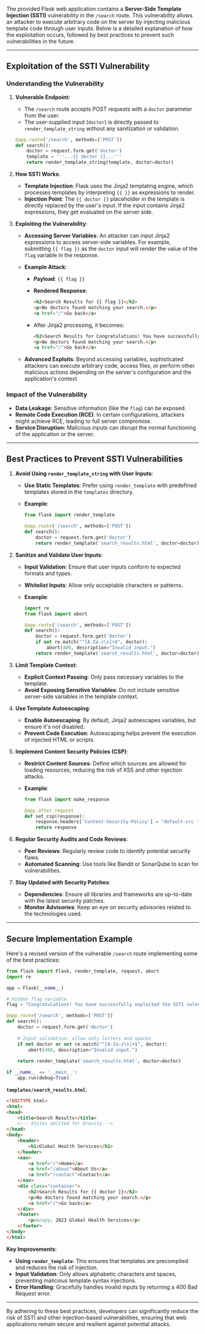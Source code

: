The provided Flask web application contains a **Server-Side Template Injection (SSTI)** vulnerability in the `/search` route. This vulnerability allows an attacker to execute arbitrary code on the server by injecting malicious template code through user inputs. Below is a detailed explanation of how the exploitation occurs, followed by best practices to prevent such vulnerabilities in the future.

---

## **Exploitation of the SSTI Vulnerability**

### **Understanding the Vulnerability**

1. **Vulnerable Endpoint**:
    - The `/search` route accepts POST requests with a `doctor` parameter from the user.
    - The user-supplied input (`doctor`) is directly passed to `render_template_string` without any sanitization or validation.

    ```python
    @app.route('/search', methods=['POST'])
    def search():
        doctor = request.form.get('doctor')
        template = '''...{{ doctor }}...'''
        return render_template_string(template, doctor=doctor)
    ```

2. **How SSTI Works**:
    - **Template Injection**: Flask uses the Jinja2 templating engine, which processes templates by interpreting `{{ }}` as expressions to render.
    - **Injection Point**: The `{{ doctor }}` placeholder in the template is directly replaced by the user's input. If the input contains Jinja2 expressions, they get evaluated on the server side.

3. **Exploiting the Vulnerability**:
    - **Accessing Server Variables**: An attacker can input Jinja2 expressions to access server-side variables. For example, submitting `{{ flag }}` as the `doctor` input will render the value of the `flag` variable in the response.
    - **Example Attack**:
        - **Payload**: `{{ flag }}`
        - **Rendered Response**:

            ```html
            <h2>Search Results for {{ flag }}</h2>
            <p>No doctors found matching your search.</p>
            <a href="/">Go back</a>
            ```

        - After Jinja2 processing, it becomes:

            ```html
            <h2>Search Results for Congratulations! You have successfully exploited the SSTI vulnerability.</h2>
            <p>No doctors found matching your search.</p>
            <a href="/">Go back</a>
            ```

    - **Advanced Exploits**: Beyond accessing variables, sophisticated attackers can execute arbitrary code, access files, or perform other malicious actions depending on the server's configuration and the application's context.

### **Impact of the Vulnerability**

- **Data Leakage**: Sensitive information (like the `flag`) can be exposed.
- **Remote Code Execution (RCE)**: In certain configurations, attackers might achieve RCE, leading to full server compromise.
- **Service Disruption**: Malicious inputs can disrupt the normal functioning of the application or the server.

---

## **Best Practices to Prevent SSTI Vulnerabilities**

1. **Avoid Using `render_template_string` with User Inputs**:
    - **Use Static Templates**: Prefer using `render_template` with predefined templates stored in the `templates` directory.
    - **Example**:

        ```python
        from flask import render_template

        @app.route('/search', methods=['POST'])
        def search():
            doctor = request.form.get('doctor')
            return render_template('search_results.html', doctor=doctor)
        ```

2. **Sanitize and Validate User Inputs**:
    - **Input Validation**: Ensure that user inputs conform to expected formats and types.
    - **Whitelist Inputs**: Allow only acceptable characters or patterns.
    - **Example**:

        ```python
        import re
        from flask import abort

        @app.route('/search', methods=['POST'])
        def search():
            doctor = request.form.get('doctor')
            if not re.match("^[A-Za-z\s]+$", doctor):
                abort(400, description="Invalid input.")
            return render_template('search_results.html', doctor=doctor)
        ```

3. **Limit Template Context**:
    - **Explicit Context Passing**: Only pass necessary variables to the template.
    - **Avoid Exposing Sensitive Variables**: Do not include sensitive server-side variables in the template context.

4. **Use Template Autoescaping**:
    - **Enable Autoescaping**: By default, Jinja2 autoescapes variables, but ensure it's not disabled.
    - **Prevent Code Execution**: Autoescaping helps prevent the execution of injected HTML or scripts.

5. **Implement Content Security Policies (CSP)**:
    - **Restrict Content Sources**: Define which sources are allowed for loading resources, reducing the risk of XSS and other injection attacks.
    - **Example**:

        ```python
        from flask import make_response

        @app.after_request
        def set_csp(response):
            response.headers['Content-Security-Policy'] = "default-src 'self'"
            return response
        ```

6. **Regular Security Audits and Code Reviews**:
    - **Peer Reviews**: Regularly review code to identify potential security flaws.
    - **Automated Scanning**: Use tools like Bandit or SonarQube to scan for vulnerabilities.

7. **Stay Updated with Security Patches**:
    - **Dependencies**: Ensure all libraries and frameworks are up-to-date with the latest security patches.
    - **Monitor Advisories**: Keep an eye on security advisories related to the technologies used.

---

## **Secure Implementation Example**

Here's a revised version of the vulnerable `/search` route implementing some of the best practices:

```python
from flask import Flask, render_template, request, abort
import re

app = Flask(__name__)

# Hidden flag variable
flag = "Congratulations! You have successfully exploited the SSTI vulnerability."

@app.route('/search', methods=['POST'])
def search():
    doctor = request.form.get('doctor')
    
    # Input validation: allow only letters and spaces
    if not doctor or not re.match("^[A-Za-z\s]+$", doctor):
        abort(400, description="Invalid input.")
    
    return render_template('search_results.html', doctor=doctor)

if __name__ == '__main__':
    app.run(debug=True)
```

**`templates/search_results.html`**:

```html
<!DOCTYPE html>
<html>
<head>
    <title>Search Results</title>
    <!-- Styles omitted for brevity -->
</head>
<body>
    <header>
        <h1>Global Health Services</h1>
    </header>
    <nav>
        <a href="/">Home</a>
        <a href="/about">About Us</a>
        <a href="/contact">Contact</a>
    </nav>
    <div class="container">
        <h2>Search Results for {{ doctor }}</h2>
        <p>No doctors found matching your search.</p>
        <a href="/">Go back</a>
    </div>
    <footer>
        <p>&copy; 2023 Global Health Services</p>
    </footer>
</body>
</html>
```

**Key Improvements**:

- **Using `render_template`**: This ensures that templates are precompiled and reduces the risk of injection.
- **Input Validation**: Only allows alphabetic characters and spaces, preventing malicious template syntax injections.
- **Error Handling**: Gracefully handles invalid inputs by returning a 400 Bad Request error.

---

By adhering to these best practices, developers can significantly reduce the risk of SSTI and other injection-based vulnerabilities, ensuring that web applications remain secure and resilient against potential attacks.
